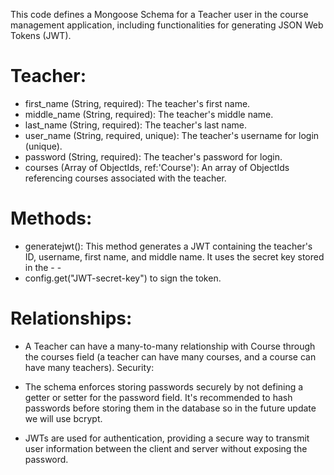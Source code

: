 This code defines a Mongoose Schema for a Teacher user in the course management application, including functionalities for generating JSON Web Tokens (JWT).

# Teacher:

- first_name (String, required): The teacher's first name.
- middle_name (String, required): The teacher's middle name.
- last_name (String, required): The teacher's last name.
- user_name (String, required, unique): The teacher's username for login (unique).
- password (String, required): The teacher's password for login.
- courses (Array of ObjectIds, ref:'Course'): An array of ObjectIds referencing courses associated with the teacher.
# Methods:

- generatejwt(): This method generates a JWT containing the teacher's ID, username, first name, and middle name. It uses the secret key stored in the - -
- config.get("JWT-secret-key") to sign the token.
# Relationships:

- A Teacher can have a many-to-many relationship with Course through the courses field (a teacher can have many courses, and a course can have many teachers).
Security:

- The schema enforces storing passwords securely by not defining a getter or setter for the password field. It's recommended to hash passwords before storing them in the database so in the future update we will use bcrypt.
- JWTs are used for authentication, providing a secure way to transmit user information between the client and server without exposing the password.
